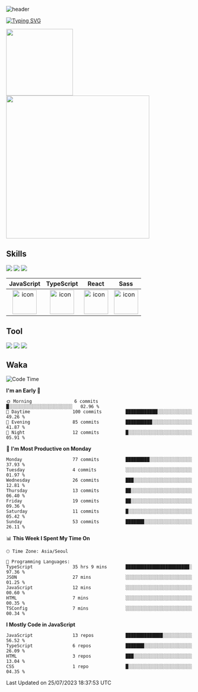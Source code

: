 ![header](https://capsule-render.vercel.app/api?type=waving&color=6994CDEE&text=&animation=twinkling&height=80)

[![Typing SVG](https://readme-typing-svg.demolab.com?font=Alkatra&weight=500&size=45&duration=4000&pause=3&color=6994CDEE&center=false&vCenter=false&multiline=true&repeat=true&width=1000&height=100&lines=Welcome+to+Geonoooo's+GitHub!👋)](https://git.io/typing-svg)


   <p display="inline">
    <a href="https://github.com/alchogh">
     <img height="180" src=https://github-readme-stats.vercel.app/api?username=alchogh&theme=vue&show_icons=true" />
     <img width="386" src="https://github-readme-stats.vercel.app/api/top-langs/?username=alchogh&layout=compact&theme=vue" />
    </a>
  </p>

## Skills

<div>
    <img src="https://img.shields.io/badge/html5-E34F26?style=flat&logo=HTML5&logoColor=white"/>
    <img src="https://img.shields.io/badge/css3-1572B6?style=flat&logo=CSS3&logoColor=white"/>
    <img src="https://img.shields.io/badge/styled--components-8D5078?style=flat&logo=styled-components&logoColor=white"/>
  
</div>

|JavaScript|TypeScript|React|Sass|
| :--: | :--: | :--: | :--: |
| <img src="https://techstack-generator.vercel.app/js-icon.svg" alt="icon" width="65" height="65" /> | <img src="https://techstack-generator.vercel.app/ts-icon.svg" alt="icon" width="65" height="65" /> | <img src="https://techstack-generator.vercel.app/react-icon.svg" alt="icon" width="65" height="65" /> | <img src="https://techstack-generator.vercel.app/sass-icon.svg" alt="icon" width="65" height="65" /></div> |


## Tool
<div>
<img src="https://img.shields.io/badge/vsCode-007ACC?style=flat&logo=Visual Studio Code&logoColor=white"/>
<img src="https://img.shields.io/badge/Git-F05032?style=flat&logo=Git&logoColor=white"/> <img src="https://img.shields.io/badge/GitHub-181717?style=flat&logo=GitHub&logoColor=white"/>
</div>


## Waka

  <!--START_SECTION:waka-->
![Code Time](http://img.shields.io/badge/Code%20Time-344%20hrs%2049%20mins-blue)

**I'm an Early 🐤** 

```text
🌞 Morning                6 commits           █░░░░░░░░░░░░░░░░░░░░░░░░   02.96 % 
🌆 Daytime                100 commits         ████████████░░░░░░░░░░░░░   49.26 % 
🌃 Evening                85 commits          ██████████░░░░░░░░░░░░░░░   41.87 % 
🌙 Night                  12 commits          █░░░░░░░░░░░░░░░░░░░░░░░░   05.91 % 
```
📅 **I'm Most Productive on Monday** 

```text
Monday                   77 commits          █████████░░░░░░░░░░░░░░░░   37.93 % 
Tuesday                  4 commits           ░░░░░░░░░░░░░░░░░░░░░░░░░   01.97 % 
Wednesday                26 commits          ███░░░░░░░░░░░░░░░░░░░░░░   12.81 % 
Thursday                 13 commits          ██░░░░░░░░░░░░░░░░░░░░░░░   06.40 % 
Friday                   19 commits          ██░░░░░░░░░░░░░░░░░░░░░░░   09.36 % 
Saturday                 11 commits          █░░░░░░░░░░░░░░░░░░░░░░░░   05.42 % 
Sunday                   53 commits          ███████░░░░░░░░░░░░░░░░░░   26.11 % 
```


📊 **This Week I Spent My Time On** 

```text
🕑︎ Time Zone: Asia/Seoul

💬 Programming Languages: 
TypeScript               35 hrs 9 mins       ████████████████████████░   97.36 % 
JSON                     27 mins             ░░░░░░░░░░░░░░░░░░░░░░░░░   01.25 % 
JavaScript               12 mins             ░░░░░░░░░░░░░░░░░░░░░░░░░   00.60 % 
HTML                     7 mins              ░░░░░░░░░░░░░░░░░░░░░░░░░   00.35 % 
TSConfig                 7 mins              ░░░░░░░░░░░░░░░░░░░░░░░░░   00.34 % 
```

**I Mostly Code in JavaScript** 

```text
JavaScript               13 repos            ██████████████░░░░░░░░░░░   56.52 % 
TypeScript               6 repos             ███████░░░░░░░░░░░░░░░░░░   26.09 % 
HTML                     3 repos             ███░░░░░░░░░░░░░░░░░░░░░░   13.04 % 
CSS                      1 repo              █░░░░░░░░░░░░░░░░░░░░░░░░   04.35 % 
```




 Last Updated on 25/07/2023 18:37:53 UTC
<!--END_SECTION:waka-->






